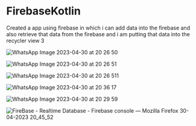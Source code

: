 # FirebaseKotlin



Created a app using firebase in which i can add data into the firebase and also retrieve that data from the firebase and i
am putting that data into the recycler view 3 






![WhatsApp Image 2023-04-30 at 20 26 50](https://user-images.githubusercontent.com/105094474/235360860-ec4d8bc7-eb5c-4096-9bcc-1ff2484eee45.jpg)



![WhatsApp Image 2023-04-30 at 20 26 51](https://user-images.githubusercontent.com/105094474/235360865-7de4fdc0-b29b-4139-b09f-795d47dc5b6c.jpg)




![WhatsApp Image 2023-04-30 at 20 26 511](https://user-images.githubusercontent.com/105094474/235360875-64dc2c8a-c269-4b50-9cb9-7bc9b5feffe7.jpg)



![WhatsApp Image 2023-04-30 at 20 36 17](https://user-images.githubusercontent.com/105094474/235360894-b301ed88-2730-4bb6-8e97-f428f998fe9a.jpg)



![WhatsApp Image 2023-04-30 at 20 29 59](https://user-images.githubusercontent.com/105094474/235360885-c25e1561-5983-4a39-aefe-f26fb11c39d1.jpg)







![FireBase - Realtime Database - Firebase console — Mozilla Firefox 30-04-2023 20_45_52](https://user-images.githubusercontent.com/105094474/235361158-61e07ad8-8003-4c08-b42f-81e661f0ed00.png)




